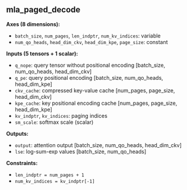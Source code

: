 ## **mla_paged_decode**

**Axes (8 dimensions):**
- `batch_size`, `num_pages`, `len_indptr`, `num_kv_indices`: variable
- `num_qo_heads`, `head_dim_ckv`, `head_dim_kpe`, `page_size`: constant

**Inputs (5 tensors + 1 scalar):**
- `q_nope`: query tensor without positional encoding [batch_size, num_qo_heads, head_dim_ckv]
- `q_pe`: query positional encoding [batch_size, num_qo_heads, head_dim_kpe]
- `ckv_cache`: compressed key-value cache [num_pages, page_size, head_dim_ckv]
- `kpe_cache`: key positional encoding cache [num_pages, page_size, head_dim_kpe]
- `kv_indptr`, `kv_indices`: paging indices
- `sm_scale`: softmax scale (scalar)

**Outputs:**
- `output`: attention output [batch_size, num_qo_heads, head_dim_ckv]
- `lse`: log-sum-exp values [batch_size, num_qo_heads]

**Constraints:**
- `len_indptr = num_pages + 1`
- `num_kv_indices = kv_indptr[-1]`
